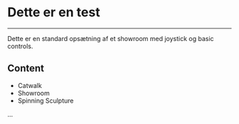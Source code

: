 # Dette er en test
---
Dette er en standard opsætning af et showroom med joystick og basic controls.


## Content

- Catwalk
- Showroom
- Spinning Sculpture

...